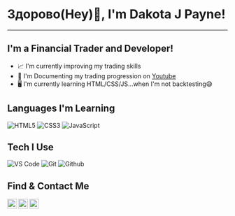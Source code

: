# Здорово(Hey)👋, I'm Dakota J Payne!  
---
## I'm a Financial Trader and Developer!
- 📈 I'm currently improving my trading skills
- 🎥 I'm Documenting my trading progression on [Youtube]
- 🖥️ I'm currently learning HTML/CSS/JS...when I'm not backtesting😅

## Languages I'm Learning
<!-- Add links to projects when completed %% -->
![HTML5](https://img.shields.io/badge/-HTML5-000000?style=for-the-badge&logo=HTML5)
![CSS3](https://img.shields.io/badge/-CSS3-000000?style=for-the-badge&logo=CSS3)
![JavaScript](https://img.shields.io/badge/-JavaScript-000000?style=for-the-badge&logo=javascript)

## Tech I Use
![VS Code](http://img.shields.io/badge/-VS%20Code-000000?style=for-the-badge&logo=Visual-studio-code&logoColor=blue)
![Git](http://img.shields.io/badge/-Git-000000?style=for-the-badge&logo=Git)
![Github](http://img.shields.io/badge/-Github-000000?style=for-the-badge&logo=Github&logoColor=green)

## Find & Contact Me
[<img align="left" alt="dakotajpayne | YouTube" width="22px" src="https://cdn.jsdelivr.net/npm/simple-icons@v3/icons/youtube.svg" />][YouTube]
[<img align="left" alt="dakotajpayne | Instagram" width="22px" src="https://cdn.jsdelivr.net/npm/simple-icons@v3/icons/instagram.svg" />][instagram]
[<img align="left" alt="dakotajpayne | Twitter" width="22px" src="https://cdn.jsdelivr.net/npm/simple-icons@v3/icons/twitter.svg" />][twitter]	 


[website]: https://dakotajpayne.com
		   [YouTube]: https://youtube.com/dakotajpayne
[linkedin]: https://linkedin.com/in/dakotajpayne
[instagram]: https://instagram.com/dakotajpayne
[blog]: https://medium.com/@dakotajpayne
[twitter]: https://twitter.com/dakotajpayne
